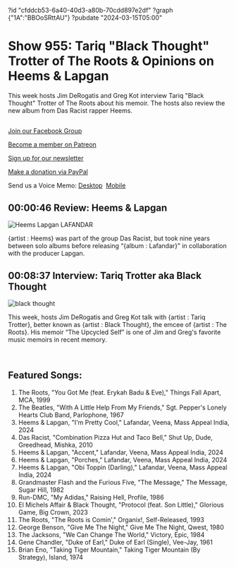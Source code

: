 ?id "cfddcb53-6a40-40d3-a80b-70cdd897e2df"
?graph {"1A":"BBOoSRttAU"}
?pubdate "2024-03-15T05:00"
# Show 955: Tariq "Black Thought" Trotter of The Roots & Opinions on Heems & Lapgan


This week hosts Jim DeRogatis and Greg Kot interview Tariq "Black Thought" Trotter of The Roots about his memoir. The hosts also review the new album from Das Racist rapper Heems.



## 

[Join our Facebook Group](https://bit.ly/3sivr9T)

[Become a member on Patreon](https://bit.ly/3slWZvc)

[Sign up for our newsletter](https://bit.ly/3eEvRnG)

[Make a donation via PayPal](https://bit.ly/3dmt9lU)

Send us a Voice Memo: [Desktop](bit.ly/2RyD5Ah)  [Mobile](sayhi.chat/soundops)



## 00:00:46 Review: Heems & Lapgan

![Heems  Lapgan LAFANDAR](https://static.soundopinions.org/assets/955/1A5.jpg)

{artist : Heems} was part of the group Das Racist, but took nine years between solo albums before releasing “{album : Lafandar}” in collaboration with the producer Lapgan.



## 00:08:37 Interview: Tariq Trotter aka Black Thought

![black thought](https://static.soundopinions.org/images/2024/9780593446928.jpeg)

This week, hosts Jim DeRogatis and Greg Kot talk with {artist : Tariq Trotter}, better known as {artist : Black Thought}, the emcee of {artist : The Roots}. His memoir “The Upcycled Self” is one of Jim and Greg's favorite music memoirs in recent memory.

 



## Featured Songs:

1. The Roots, "You Got Me (feat. Erykah Badu & Eve)," Things Fall Apart, MCA, 1999
2. The Beatles, "With A Little Help From My Friends," Sgt. Pepper's Lonely Hearts Club Band, Parlophone, 1967
3. Heems & Lapgan, "I'm Pretty Cool," Lafandar, Veena, Mass Appeal India, 2024
4. Das Racist, "Combination Pizza Hut and Taco Bell," Shut Up, Dude, Greedhead, Mishka, 2010
5. Heems & Lapgan, "Accent," Lafandar, Veena, Mass Appeal India, 2024
6. Heems & Lapgan, "Porches," Lafandar, Veena, Mass Appeal India, 2024
7. Heems & Lapgan, "Obi Toppin (Darling)," Lafandar, Veena, Mass Appeal India, 2024
8. Grandmaster Flash and the Furious Five, "The Message," The Message, Sugar Hill, 1982
9. Run-DMC, "My Adidas," Raising Hell, Profile, 1986
10. El Michels Affair & Black Thought, "Protocol (feat. Son Little)," Glorious Game, Big Crown, 2023
11. The Roots, "The Roots is Comin'," Organix!, Self-Released, 1993
12. George Benson, "Give Me The Night," Give Me The Night, Qwest, 1980
13. The Jacksons, "We Can Change The World," Victory, Epic, 1984
14. Gene Chandler, "Duke of Earl," Duke of Earl (Single), Vee-Jay, 1961
15. Brian Eno, "Taking Tiger Mountain," Taking Tiger Mountain (By Strategy), Island, 1974